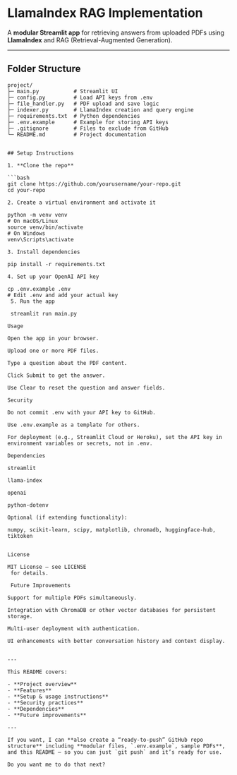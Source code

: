 # LlamaIndex RAG Implementation

A **modular Streamlit app** for retrieving answers from uploaded PDFs using **LlamaIndex** and RAG (Retrieval-Augmented Generation).

---

## Folder Structure

```text
project/
├─ main.py           # Streamlit UI
├─ config.py         # Load API keys from .env
├─ file_handler.py   # PDF upload and save logic
├─ indexer.py        # LlamaIndex creation and query engine
├─ requirements.txt  # Python dependencies
├─ .env.example      # Example for storing API keys
├─ .gitignore        # Files to exclude from GitHub
└─ README.md         # Project documentation


## Setup Instructions

1. **Clone the repo**

```bash
git clone https://github.com/yourusername/your-repo.git
cd your-repo

2. Create a virtual environment and activate it

python -m venv venv
# On macOS/Linux
source venv/bin/activate
# On Windows
venv\Scripts\activate

3. Install dependencies

pip install -r requirements.txt

4. Set up your OpenAI API key

cp .env.example .env
# Edit .env and add your actual key
 5. Run the app
 
 streamlit run main.py

Usage

Open the app in your browser.

Upload one or more PDF files.

Type a question about the PDF content.

Click Submit to get the answer.

Use Clear to reset the question and answer fields.

Security

Do not commit .env with your API key to GitHub.

Use .env.example as a template for others.

For deployment (e.g., Streamlit Cloud or Heroku), set the API key in environment variables or secrets, not in .env.

Dependencies

streamlit

llama-index

openai

python-dotenv

Optional (if extending functionality):

numpy, scikit-learn, scipy, matplotlib, chromadb, huggingface-hub, tiktoken


License

MIT License – see LICENSE
 for details.

 Future Improvements

Support for multiple PDFs simultaneously.

Integration with ChromaDB or other vector databases for persistent storage.

Multi-user deployment with authentication.

UI enhancements with better conversation history and context display.


---

This README covers:

- **Project overview**
- **Features**
- **Setup & usage instructions**
- **Security practices**
- **Dependencies**
- **Future improvements**

---

If you want, I can **also create a “ready-to-push” GitHub repo structure** including **modular files, `.env.example`, sample PDFs**, and this README — so you can just `git push` and it’s ready for use.  

Do you want me to do that next?
